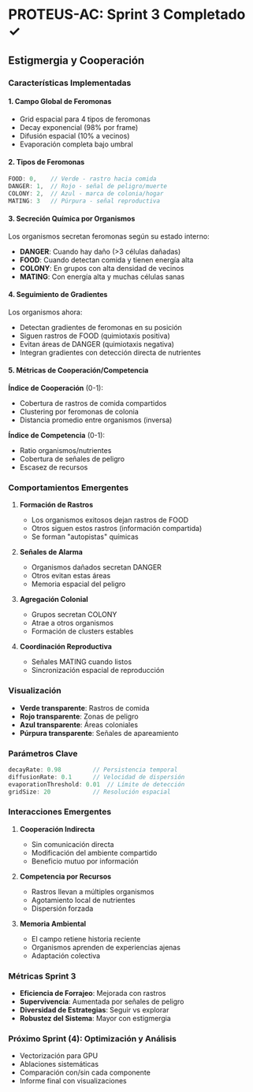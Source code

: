 # PROTEUS-AC: Sprint 3 Completado ✓

## Estigmergia y Cooperación

### Características Implementadas

#### 1. Campo Global de Feromonas
- Grid espacial para 4 tipos de feromonas
- Decay exponencial (98% por frame)
- Difusión espacial (10% a vecinos)
- Evaporación completa bajo umbral

#### 2. Tipos de Feromonas

```javascript
FOOD: 0,    // Verde - rastro hacia comida
DANGER: 1,  // Rojo - señal de peligro/muerte
COLONY: 2,  // Azul - marca de colonia/hogar
MATING: 3   // Púrpura - señal reproductiva
```

#### 3. Secreción Química por Organismos

Los organismos secretan feromonas según su estado interno:

- **DANGER**: Cuando hay daño (>3 células dañadas)
- **FOOD**: Cuando detectan comida y tienen energía alta
- **COLONY**: En grupos con alta densidad de vecinos
- **MATING**: Con energía alta y muchas células sanas

#### 4. Seguimiento de Gradientes

Los organismos ahora:
- Detectan gradientes de feromonas en su posición
- Siguen rastros de FOOD (quimiotaxis positiva)
- Evitan áreas de DANGER (quimiotaxis negativa)
- Integran gradientes con detección directa de nutrientes

#### 5. Métricas de Cooperación/Competencia

**Índice de Cooperación** (0-1):
- Cobertura de rastros de comida compartidos
- Clustering por feromonas de colonia
- Distancia promedio entre organismos (inversa)

**Índice de Competencia** (0-1):
- Ratio organismos/nutrientes
- Cobertura de señales de peligro
- Escasez de recursos

### Comportamientos Emergentes

1. **Formación de Rastros**
   - Los organismos exitosos dejan rastros de FOOD
   - Otros siguen estos rastros (información compartida)
   - Se forman "autopistas" químicas

2. **Señales de Alarma**
   - Organismos dañados secretan DANGER
   - Otros evitan estas áreas
   - Memoria espacial del peligro

3. **Agregación Colonial**
   - Grupos secretan COLONY
   - Atrae a otros organismos
   - Formación de clusters estables

4. **Coordinación Reproductiva**
   - Señales MATING cuando listos
   - Sincronización espacial de reproducción

### Visualización

- **Verde transparente**: Rastros de comida
- **Rojo transparente**: Zonas de peligro
- **Azul transparente**: Áreas coloniales
- **Púrpura transparente**: Señales de apareamiento

### Parámetros Clave

```javascript
decayRate: 0.98         // Persistencia temporal
diffusionRate: 0.1      // Velocidad de dispersión
evaporationThreshold: 0.01  // Límite de detección
gridSize: 20            // Resolución espacial
```

### Interacciones Emergentes

1. **Cooperación Indirecta**
   - Sin comunicación directa
   - Modificación del ambiente compartido
   - Beneficio mutuo por información

2. **Competencia por Recursos**
   - Rastros llevan a múltiples organismos
   - Agotamiento local de nutrientes
   - Dispersión forzada

3. **Memoria Ambiental**
   - El campo retiene historia reciente
   - Organismos aprenden de experiencias ajenas
   - Adaptación colectiva

### Métricas Sprint 3

- **Eficiencia de Forrajeo**: Mejorada con rastros
- **Supervivencia**: Aumentada por señales de peligro
- **Diversidad de Estrategias**: Seguir vs explorar
- **Robustez del Sistema**: Mayor con estigmergia

### Próximo Sprint (4): Optimización y Análisis

- Vectorización para GPU
- Ablaciones sistemáticas
- Comparación con/sin cada componente
- Informe final con visualizaciones